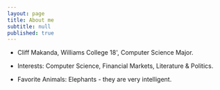 ```yaml
---
layout: page
title: About me
subtitle: null
published: true
---
```


- Cliff Makanda, Williams College 18', Computer Science Major.


- Interests: Computer Science, Financial Markets, Literature & Politics.
- Favorite Animals: Elephants - they are very intelligent.
